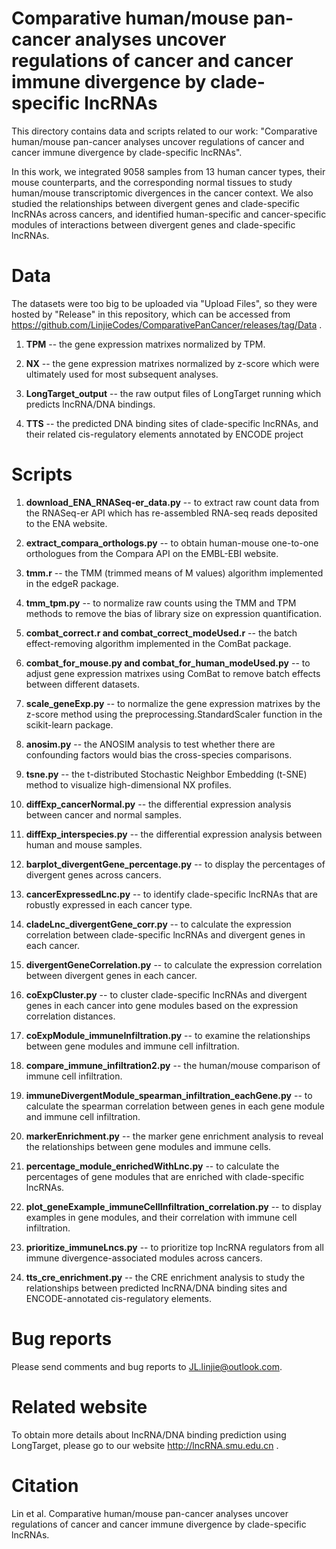 # Comparative human/mouse pan-cancer analyses uncover regulations of cancer and cancer immune divergence by clade-specific lncRNAs

This directory contains data and scripts related to our work: "Comparative human/mouse pan-cancer analyses uncover regulations of cancer and cancer immune divergence by clade-specific lncRNAs".

In this work, we integrated 9058 samples from 13 human cancer types, their mouse counterparts, and the corresponding normal tissues to study human/mouse transcriptomic divergences in the cancer context. We also studied the relationships between divergent genes and clade-specific lncRNAs across cancers, and identified human-specific and cancer-specific modules of interactions between divergent genes and clade-specific lncRNAs.


# Data
The datasets were too big to be uploaded via "Upload Files", so they were hosted by "Release" in this repository, which can be accessed from https://github.com/LinjieCodes/ComparativePanCancer/releases/tag/Data .

1. **TPM**  --  the gene expression matrixes normalized by TPM.

2. **NX**  --  the gene expression matrixes normalized by z-score which were ultimately used for most subsequent analyses.

3. **LongTarget_output**  --  the raw output files of LongTarget running which predicts lncRNA/DNA bindings.

4. **TTS**  --  the predicted DNA binding sites of clade-specific lncRNAs, and their related cis-regulatory elements annotated by ENCODE project

# Scripts
1. **download_ENA_RNASeq-er_data.py**  --  to extract raw count data from the RNASeq-er API which has re-assembled RNA-seq reads deposited to the ENA website.

2. **extract_compara_orthologs.py**  --  to obtain human-mouse one-to-one orthologues from the Compara API on the EMBL-EBI website.

3. **tmm.r**  --  the TMM (trimmed means of M values) algorithm implemented in the edgeR package.

4. **tmm_tpm.py**  --  to normalize raw counts using the TMM and TPM methods to remove the bias of library size on expression quantification.

5. **combat_correct.r and combat_correct_modeUsed.r**  --  the batch effect-removing algorithm implemented in the ComBat package.

6. **combat_for_mouse.py and combat_for_human_modeUsed.py**  --  to adjust gene expression matrixes using ComBat to remove batch effects between different datasets.

7. **scale_geneExp.py**  --  to normalize the gene expression matrixes by the z-score method using the preprocessing.StandardScaler function in the scikit-learn package.

8. **anosim.py**  --  the ANOSIM analysis to test whether there are confounding factors would bias the cross-species comparisons.

9. **tsne.py**  --  the t-distributed Stochastic Neighbor Embedding (t-SNE) method to visualize high-dimensional NX profiles.

10. **diffExp_cancerNormal.py**  --  the differential expression analysis between cancer and normal samples.

11. **diffExp_interspecies.py**  --  the differential expression analysis between human and mouse samples.

12. **barplot_divergentGene_percentage.py**  --  to display the percentages of divergent genes across cancers.

13. **cancerExpressedLnc.py**  --  to identify clade-specific lncRNAs that are robustly expressed in each cancer type.

14. **cladeLnc_divergentGene_corr.py**  --  to calculate the expression correlation between clade-specific lncRNAs and divergent genes in each cancer.

15. **divergentGeneCorrelation.py**  --  to calculate the expression correlation between divergent genes in each cancer.

16. **coExpCluster.py**  --  to cluster clade-specific lncRNAs and divergent genes in each cancer into gene modules based on the expression correlation distances.

17. **coExpModule_immuneInfiltration.py**  --  to examine the relationships between gene modules and immune cell infiltration.

18. **compare_immune_infiltration2.py**  --  the human/mouse comparison of immune cell infiltration. 

19. **immuneDivergentModule_spearman_infiltration_eachGene.py**  --  to calculate the spearman correlation between genes in each gene module and immune cell infiltration. 

20. **markerEnrichment.py**  --  the marker gene enrichment analysis to reveal the relationships between gene modules and immune cells.

21. **percentage_module_enrichedWithLnc.py**  --  to calculate the percentages of gene modules that are enriched with clade-specific lncRNAs.

22. **plot_geneExample_immuneCellInfiltration_correlation.py**  --  to display examples in gene modules, and their correlation with immune cell infiltration.

23. **prioritize_immuneLncs.py**  --  to prioritize top lncRNA regulators from all immune divergence-associated modules across cancers.

24. **tts_cre_enrichment.py**  --  the CRE enrichment analysis to study the relationships between predicted lncRNA/DNA binding sites and ENCODE-annotated cis-regulatory elements.

# Bug reports
Please send comments and bug reports to JL.linjie@outlook.com.

# Related website
To obtain more details about lncRNA/DNA binding prediction using LongTarget, please go to our website http://lncRNA.smu.edu.cn .

# Citation
Lin et al. Comparative human/mouse pan-cancer analyses uncover regulations of cancer and cancer immune divergence by clade-specific lncRNAs.
